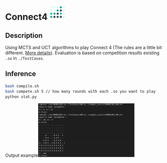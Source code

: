 # Connect4 <img src="https://github.com/RichardS0268/Connect4/blob/main/connect4.png" height=50px; />

## Description

Using MCTS and UCT algorithms to play Connect 4 (The rules are a little bit different. [More details](https://docs.saiblo.net/games/connect4/connect4.html)). Evaluation is based on competition results existing `.so` in `./TestCases`.

## Inference

```sh
bash compile.sh
bash compete.sh 5 // how many rounds with each .so you want to play
python stat.py
```

Output example<img src="https://github.com/RichardS0268/Connect4/blob/main/output_example.png" alt="image-20220608235736404" style="zoom:30%;" />


